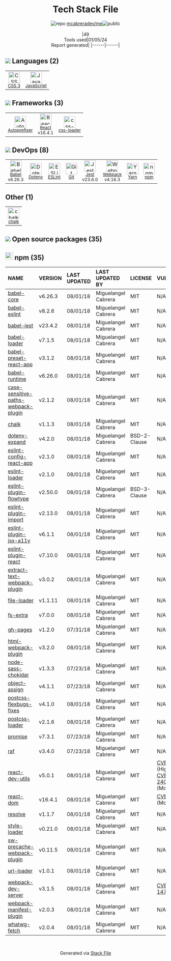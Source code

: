 <!--
&lt;--- Readme.md Snippet without images Start ---&gt;
## Tech Stack
mcabreradev/me is built on the following main stack:

- [Jest](http://facebook.github.io/jest/) – Javascript Testing Framework
- [React](https://reactjs.org/) – Javascript UI Libraries
- [JavaScript](https://developer.mozilla.org/en-US/docs/Web/JavaScript) – Languages
- [Webpack](http://webpack.js.org) – JS Build Tools / JS Task Runners
- [Autoprefixer](https://github.com/postcss/autoprefixer) – CSS Pre-processors / Extensions
- [Babel](http://babeljs.io/) – JavaScript Compilers
- [ESLint](http://eslint.org/) – Code Review
- [Yarn](https://yarnpkg.com/) – Front End Package Manager
- [css-loader](https://github.com/webpack-contrib/css-loader) – CSS Pre-processors / Extensions

Full tech stack [here](/techstack.md)

&lt;--- Readme.md Snippet without images End ---&gt;

&lt;--- Readme.md Snippet with images Start ---&gt;
## Tech Stack
mcabreradev/me is built on the following main stack:

- <img width='25' height='25' src='https://img.stackshare.io/service/830/jest.png' alt='Jest'/> [Jest](http://facebook.github.io/jest/) – Javascript Testing Framework
- <img width='25' height='25' src='https://img.stackshare.io/service/1020/OYIaJ1KK.png' alt='React'/> [React](https://reactjs.org/) – Javascript UI Libraries
- <img width='25' height='25' src='https://img.stackshare.io/service/1209/javascript.jpeg' alt='JavaScript'/> [JavaScript](https://developer.mozilla.org/en-US/docs/Web/JavaScript) – Languages
- <img width='25' height='25' src='https://img.stackshare.io/service/1682/IMG_4636.PNG' alt='Webpack'/> [Webpack](http://webpack.js.org) – JS Build Tools / JS Task Runners
- <img width='25' height='25' src='https://img.stackshare.io/service/2202/72d087642cfce6fef6f2dabec5bf49e8_400x400.png' alt='Autoprefixer'/> [Autoprefixer](https://github.com/postcss/autoprefixer) – CSS Pre-processors / Extensions
- <img width='25' height='25' src='https://img.stackshare.io/service/2739/-1wfGjNw.png' alt='Babel'/> [Babel](http://babeljs.io/) – JavaScript Compilers
- <img width='25' height='25' src='https://img.stackshare.io/service/3337/Q4L7Jncy.jpg' alt='ESLint'/> [ESLint](http://eslint.org/) – Code Review
- <img width='25' height='25' src='https://img.stackshare.io/service/5848/44mC-kJ3.jpg' alt='Yarn'/> [Yarn](https://yarnpkg.com/) – Front End Package Manager
- <img width='25' height='25' src='https://img.stackshare.io/service/8074/default_d2b16fd6997fb2e164de645a34f9b8d5a880d999.png' alt='css-loader'/> [css-loader](https://github.com/webpack-contrib/css-loader) – CSS Pre-processors / Extensions

Full tech stack [here](/techstack.md)

&lt;--- Readme.md Snippet with images End ---&gt;
-->
<div align="center">

# Tech Stack File
![](https://img.stackshare.io/repo.svg "repo") [mcabreradev/me](https://github.com/mcabreradev/me)![](https://img.stackshare.io/public_badge.svg "public")
<br/><br/>
|49<br/>Tools used|01/05/24 <br/>Report generated|
|------|------|
</div>

## <img src='https://img.stackshare.io/languages.svg'/> Languages (2)
<table><tr>
  <td align='center'>
  <img width='36' height='36' src='https://img.stackshare.io/service/6727/css.png' alt='CSS 3'>
  <br>
  <sub><a href="https://developer.mozilla.org/en-US/docs/Web/CSS/CSS3">CSS 3</a></sub>
  <br>
  <sub></sub>
</td>

<td align='center'>
  <img width='36' height='36' src='https://img.stackshare.io/service/1209/javascript.jpeg' alt='JavaScript'>
  <br>
  <sub><a href="https://developer.mozilla.org/en-US/docs/Web/JavaScript">JavaScript</a></sub>
  <br>
  <sub></sub>
</td>

</tr>
</table>

## <img src='https://img.stackshare.io/frameworks.svg'/> Frameworks (3)
<table><tr>
  <td align='center'>
  <img width='36' height='36' src='https://img.stackshare.io/service/2202/72d087642cfce6fef6f2dabec5bf49e8_400x400.png' alt='Autoprefixer'>
  <br>
  <sub><a href="https://github.com/postcss/autoprefixer">Autoprefixer</a></sub>
  <br>
  <sub></sub>
</td>

<td align='center'>
  <img width='36' height='36' src='https://img.stackshare.io/service/1020/OYIaJ1KK.png' alt='React'>
  <br>
  <sub><a href="https://reactjs.org/">React</a></sub>
  <br>
  <sub>v16.4.1</sub>
</td>

<td align='center'>
  <img width='36' height='36' src='https://img.stackshare.io/service/8074/default_d2b16fd6997fb2e164de645a34f9b8d5a880d999.png' alt='css-loader'>
  <br>
  <sub><a href="https://github.com/webpack-contrib/css-loader">css-loader</a></sub>
  <br>
  <sub></sub>
</td>

</tr>
</table>

## <img src='https://img.stackshare.io/devops.svg'/> DevOps (8)
<table><tr>
  <td align='center'>
  <img width='36' height='36' src='https://img.stackshare.io/service/2739/-1wfGjNw.png' alt='Babel'>
  <br>
  <sub><a href="http://babeljs.io/">Babel</a></sub>
  <br>
  <sub>v6.26.3</sub>
</td>

<td align='center'>
  <img width='36' height='36' src='https://img.stackshare.io/service/8067/default_90dcb1286af7685c68df319c764b80704df1155b.png' alt='Dotenv'>
  <br>
  <sub><a href="https://github.com/motdotla/dotenv">Dotenv</a></sub>
  <br>
  <sub></sub>
</td>

<td align='center'>
  <img width='36' height='36' src='https://img.stackshare.io/service/3337/Q4L7Jncy.jpg' alt='ESLint'>
  <br>
  <sub><a href="http://eslint.org/">ESLint</a></sub>
  <br>
  <sub></sub>
</td>

<td align='center'>
  <img width='36' height='36' src='https://img.stackshare.io/service/1046/git.png' alt='Git'>
  <br>
  <sub><a href="http://git-scm.com/">Git</a></sub>
  <br>
  <sub></sub>
</td>

<td align='center'>
  <img width='36' height='36' src='https://img.stackshare.io/service/830/jest.png' alt='Jest'>
  <br>
  <sub><a href="http://facebook.github.io/jest/">Jest</a></sub>
  <br>
  <sub>v23.6.0</sub>
</td>

<td align='center'>
  <img width='36' height='36' src='https://img.stackshare.io/service/1682/IMG_4636.PNG' alt='Webpack'>
  <br>
  <sub><a href="http://webpack.js.org">Webpack</a></sub>
  <br>
  <sub>v4.16.3</sub>
</td>

<td align='center'>
  <img width='36' height='36' src='https://img.stackshare.io/service/5848/44mC-kJ3.jpg' alt='Yarn'>
  <br>
  <sub><a href="https://yarnpkg.com/">Yarn</a></sub>
  <br>
  <sub></sub>
</td>

<td align='center'>
  <img width='36' height='36' src='https://img.stackshare.io/service/1120/lejvzrnlpb308aftn31u.png' alt='npm'>
  <br>
  <sub><a href="https://www.npmjs.com/">npm</a></sub>
  <br>
  <sub></sub>
</td>

</tr>
</table>

## Other (1)
<table><tr>
  <td align='center'>
  <img width='36' height='36' src='https://img.stackshare.io/service/8072/13122722.png' alt='chalk'>
  <br>
  <sub><a href="https://github.com/chalk/chalk">chalk</a></sub>
  <br>
  <sub></sub>
</td>

</tr>
</table>


## <img src='https://img.stackshare.io/group.svg' /> Open source packages (35)</h2>

## <img width='24' height='24' src='https://img.stackshare.io/service/1120/lejvzrnlpb308aftn31u.png'/> npm (35)

|NAME|VERSION|LAST UPDATED|LAST UPDATED BY|LICENSE|VULNERABILITIES|
|:------|:------|:------|:------|:------|:------|
|[babel-core](https://www.npmjs.com/babel-core)|v6.26.3|08/01/18|Miguelangel Cabrera |MIT|N/A|
|[babel-eslint](https://www.npmjs.com/babel-eslint)|v8.2.6|08/01/18|Miguelangel Cabrera |MIT|N/A|
|[babel-jest](https://www.npmjs.com/babel-jest)|v23.4.2|08/01/18|Miguelangel Cabrera |MIT|N/A|
|[babel-loader](https://www.npmjs.com/babel-loader)|v7.1.5|08/01/18|Miguelangel Cabrera |MIT|N/A|
|[babel-preset-react-app](https://www.npmjs.com/babel-preset-react-app)|v3.1.2|08/01/18|Miguelangel Cabrera |MIT|N/A|
|[babel-runtime](https://www.npmjs.com/babel-runtime)|v6.26.0|08/01/18|Miguelangel Cabrera |MIT|N/A|
|[case-sensitive-paths-webpack-plugin](https://www.npmjs.com/case-sensitive-paths-webpack-plugin)|v2.1.2|08/01/18|Miguelangel Cabrera |MIT|N/A|
|[chalk](https://www.npmjs.com/chalk)|v1.1.3|08/01/18|Miguelangel Cabrera |MIT|N/A|
|[dotenv-expand](https://www.npmjs.com/dotenv-expand)|v4.2.0|08/01/18|Miguelangel Cabrera |BSD-2-Clause|N/A|
|[eslint-config-react-app](https://www.npmjs.com/eslint-config-react-app)|v2.1.0|08/01/18|Miguelangel Cabrera |MIT|N/A|
|[eslint-loader](https://www.npmjs.com/eslint-loader)|v2.1.0|08/01/18|Miguelangel Cabrera |MIT|N/A|
|[eslint-plugin-flowtype](https://www.npmjs.com/eslint-plugin-flowtype)|v2.50.0|08/01/18|Miguelangel Cabrera |BSD-3-Clause|N/A|
|[eslint-plugin-import](https://www.npmjs.com/eslint-plugin-import)|v2.13.0|08/01/18|Miguelangel Cabrera |MIT|N/A|
|[eslint-plugin-jsx-a11y](https://www.npmjs.com/eslint-plugin-jsx-a11y)|v6.1.1|08/01/18|Miguelangel Cabrera |MIT|N/A|
|[eslint-plugin-react](https://www.npmjs.com/eslint-plugin-react)|v7.10.0|08/01/18|Miguelangel Cabrera |MIT|N/A|
|[extract-text-webpack-plugin](https://www.npmjs.com/extract-text-webpack-plugin)|v3.0.2|08/01/18|Miguelangel Cabrera |MIT|N/A|
|[file-loader](https://www.npmjs.com/file-loader)|v1.1.11|08/01/18|Miguelangel Cabrera |MIT|N/A|
|[fs-extra](https://www.npmjs.com/fs-extra)|v7.0.0|08/01/18|Miguelangel Cabrera |MIT|N/A|
|[gh-pages](https://www.npmjs.com/gh-pages)|v1.2.0|07/31/18|Miguelangel Cabrera |MIT|N/A|
|[html-webpack-plugin](https://www.npmjs.com/html-webpack-plugin)|v3.2.0|08/01/18|Miguelangel Cabrera |MIT|N/A|
|[node-sass-chokidar](https://www.npmjs.com/node-sass-chokidar)|v1.3.3|07/23/18|Miguelangel Cabrera |MIT|N/A|
|[object-assign](https://www.npmjs.com/object-assign)|v4.1.1|07/23/18|Miguelangel Cabrera |MIT|N/A|
|[postcss-flexbugs-fixes](https://www.npmjs.com/postcss-flexbugs-fixes)|v4.1.0|08/01/18|Miguelangel Cabrera |MIT|N/A|
|[postcss-loader](https://www.npmjs.com/postcss-loader)|v2.1.6|08/01/18|Miguelangel Cabrera |MIT|N/A|
|[promise](https://www.npmjs.com/promise)|v7.3.1|07/23/18|Miguelangel Cabrera |MIT|N/A|
|[raf](https://www.npmjs.com/raf)|v3.4.0|07/23/18|Miguelangel Cabrera |MIT|N/A|
|[react-dev-utils](https://www.npmjs.com/react-dev-utils)|v5.0.1|08/01/18|Miguelangel Cabrera |MIT|[CVE-2018-6342](https://github.com/advisories/GHSA-29gp-92wp-94q8) (High)<br/>[CVE-2021-24033](https://github.com/advisories/GHSA-5q6m-3h65-w53x) (Moderate)|
|[react-dom](https://www.npmjs.com/react-dom)|v16.4.1|08/01/18|Miguelangel Cabrera |MIT|[CVE-2018-6341](https://github.com/advisories/GHSA-mvjj-gqq2-p4hw) (Moderate)|
|[resolve](https://www.npmjs.com/resolve)|v1.1.7|08/01/18|Miguelangel Cabrera |MIT|N/A|
|[style-loader](https://www.npmjs.com/style-loader)|v0.21.0|08/01/18|Miguelangel Cabrera |MIT|N/A|
|[sw-precache-webpack-plugin](https://www.npmjs.com/sw-precache-webpack-plugin)|v0.11.5|08/01/18|Miguelangel Cabrera |MIT|N/A|
|[url-loader](https://www.npmjs.com/url-loader)|v1.0.1|08/01/18|Miguelangel Cabrera |MIT|N/A|
|[webpack-dev-server](https://www.npmjs.com/webpack-dev-server)|v3.1.5|08/01/18|Miguelangel Cabrera |MIT|[CVE-2018-14732](https://github.com/advisories/GHSA-cf66-xwfp-gvc4) (High)|
|[webpack-manifest-plugin](https://www.npmjs.com/webpack-manifest-plugin)|v2.0.3|08/01/18|Miguelangel Cabrera |MIT|N/A|
|[whatwg-fetch](https://www.npmjs.com/whatwg-fetch)|v2.0.4|08/01/18|Miguelangel Cabrera |MIT|N/A|

<br/>
<div align='center'>

Generated via [Stack File](https://github.com/marketplace/stack-file)
